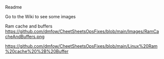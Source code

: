 Readme

Go to the Wiki to see some images

Ram cache and buffers
https://github.com/dmfow/CheetSheetsOpsFixes/blob/main/Images/RamCacheAndBuffers.png

https://github.com/dmfow/CheetSheetsOpsFixes/blob/main/Linux%20Ram%20cache%20%2B%20Buffer

